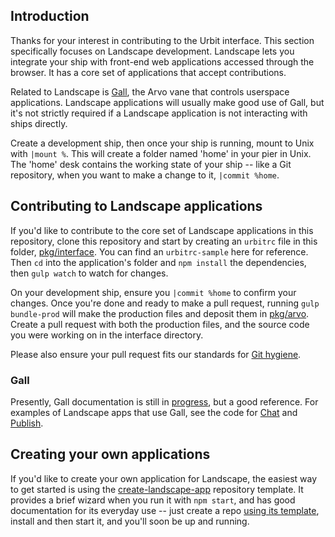 ## Introduction

Thanks for your interest in contributing to the Urbit interface. This section
specifically focuses on Landscape development. Landscape lets you integrate your
ship with front-end web applications accessed through the browser. It has a core
set of applications that accept contributions.

Related to Landscape is [Gall][gall], the Arvo vane that controls userspace
applications. Landscape applications will usually make good use of Gall, but
it's not strictly required if a Landscape application is not interacting with
ships directly.

Create a development ship, then once your ship is running, mount to Unix with
`|mount %`. This will create a folder named 'home' in your pier in Unix. The
'home' desk contains the working state of your ship -- like a Git repository,
when you want to make a change to it, `|commit %home`.

## Contributing to Landscape applications

If you'd like to contribute to the core set of Landscape applications in this
repository, clone this repository and start by creating an `urbitrc` file in
this folder, [pkg/interface][interface]. You can find an `urbitrc-sample` here
for reference. Then `cd` into the application's folder and `npm install` the
dependencies, then `gulp watch` to watch for changes.

On your development ship, ensure you `|commit %home` to confirm your changes.
Once you're done and ready to make a pull request, running `gulp bundle-prod`
will make the production files and deposit them in [pkg/arvo][arvo]. Create a
pull request with both the production files, and the source code you were
working on in the interface directory.

Please also ensure your pull request fits our standards for
[Git hygiene][contributing].

[contributing]: /CONTRIBUTING.md#git-practice
[arvo]: /pkg/arvo
[interface]:/pkg/interface

### Gall

Presently, Gall documentation is still in [progress][gall], but a good
reference. For examples of Landscape apps that use Gall, see the code for
[Chat][chat] and [Publish][publish].

## Creating your own applications

If you'd like to create your own application for Landscape, the easiest way to
get started is using the [create-landscape-app][cla] repository template. It
provides a brief wizard when you run it with `npm start`, and has good
documentation for its everyday use -- just create a repo [using its
template][template], install and then start it, and you'll soon be up and
running.

[cla]: https://github.com/urbit/create-landscape-app
[template]: https://github.com/urbit/create-landscape-app/generate
[gall]: https://urbit.org/docs/learn/arvo/gall/
[chat]: /pkg/arvo/app/chat.hoon
[publish]: /pkg/arvo/app/publish.hoon
